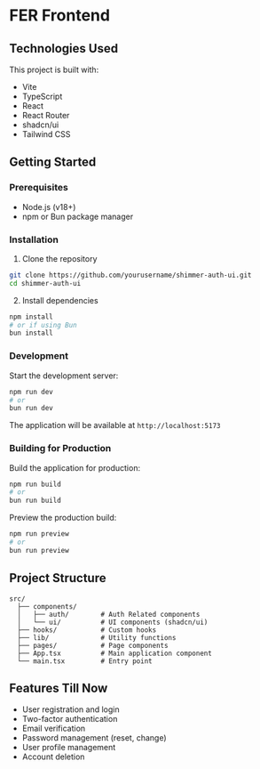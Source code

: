 # FER Frontend

## Technologies Used

This project is built with:

- Vite
- TypeScript
- React
- React Router
- shadcn/ui
- Tailwind CSS

## Getting Started

### Prerequisites

- Node.js (v18+)
- npm or Bun package manager

### Installation

1. Clone the repository
```sh
git clone https://github.com/yourusername/shimmer-auth-ui.git
cd shimmer-auth-ui
```

2. Install dependencies
```sh
npm install
# or if using Bun
bun install
```

### Development

Start the development server:
```sh
npm run dev
# or
bun run dev
```

The application will be available at `http://localhost:5173`

### Building for Production

Build the application for production:
```sh
npm run build
# or
bun run build
```

Preview the production build:
```sh
npm run preview
# or
bun run preview
```

## Project Structure

```
src/
  ├── components/
  │   ├── auth/        # Auth Related components
  │   └── ui/          # UI components (shadcn/ui)
  ├── hooks/           # Custom hooks
  ├── lib/             # Utility functions
  ├── pages/           # Page components
  ├── App.tsx          # Main application component
  └── main.tsx         # Entry point
```

## Features Till Now

- User registration and login
- Two-factor authentication
- Email verification
- Password management (reset, change)
- User profile management
- Account deletion
